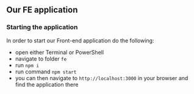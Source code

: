 ## Our FE application

### Starting the application

In order to start our Front-end application do the following:

-   open either Terminal or PowerShell
-   navigate to folder `fe`
-   run `npm i`
-   run command `npm start`
-   you can then navigate to `http://localhost:3000` in your browser and find the application there

